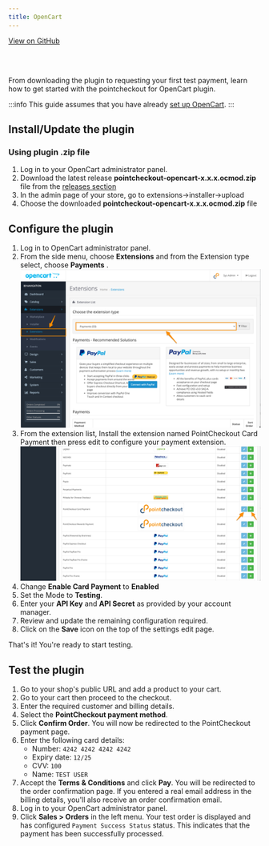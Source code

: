 ```yaml
---
title: OpenCart
---
```


<a className="button button--primary button--large" href="http://www.github.com/pointcheckout/opencart"> View on GitHub </a>

<br />
<br />

From downloading the plugin to requesting your first test payment, learn how to get started with the pointcheckout for OpenCart plugin.

:::info
This guide assumes that you have already [set up OpenCart](https://docs.opencart.com/installation/).
:::

## Install/Update the plugin

### Using plugin .zip file

1. Log in to your OpenCart administrator panel.
2. Download the latest release **pointcheckout-opencart-x.x.x.ocmod.zip** file from the [releases section](https://github.com/pointcheckout/opencart/releases)
3. In the admin page of your store, go to extensions->installer->upload
4. Choose the downloaded **pointcheckout-opencart-x.x.x.ocmod.zip** file

## Configure the plugin

1. Log in to OpenCart administrator panel.
2. From the side menu, choose **Extensions** and from the Extension type select, choose **Payments** .
![extensions](/img/docs/integrate/ecomm/opencart/opencart-1.png)
3. From the extension list, Install the extension named PointCheckout Card Payment then press edit to configure your payment extension.
![install extension](/img/docs/integrate/ecomm/opencart/opencart-2.png)
4. Change **Enable Card Payment** to **Enabled**
5. Set the Mode to **Testing**.
6. Enter your **API Key** and **API Secret** as provided by your account manager.
7. Review and update the remaining configuration required.
8. Click on the **Save** icon on the top of the settings edit page.

That's it! You're ready to start testing.

## Test the plugin

1. Go to your shop's public URL and add a product to your cart.
2. Go to your cart then proceed
   to the checkout.
3. Enter the required customer and billing details.
4. Select the **PointCheckout payment method**.
5. Click **Confirm Order**. You will now be redirected to the PointCheckout payment page.
6. Enter the following card details:
    - Number: `4242 4242 4242 4242`
    - Expiry date: `12/25`
    - CVV: `100`
    - Name: `TEST USER`
7. Accept the **Terms & Conditions** and click **Pay**. You will be redirected to the order confirmation page. If you entered a real email address in the billing details, you'll also receive an order confirmation email.
8. Log in to your OpenCart administrator panel.
9. Click **Sales > Orders** in the left menu. Your test order is displayed and has configured `Payment Success Status` status. This indicates that the payment has been successfully processed.
